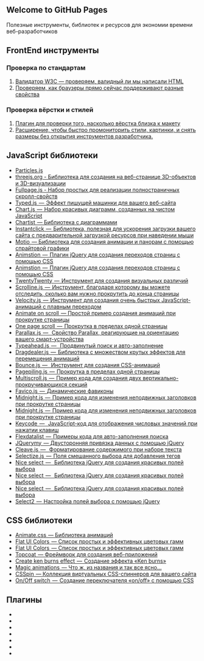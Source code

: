 ## Welcome to GitHub Pages

Полезные инструменты, библиотек и ресурсов для экономии времени веб-разработчиков

## FrontEnd инструменты

### Проверка по стандартам
1. <a href="https://validator.w3.org/#validate_by_input">Валидатор W3C — проверяем, валидный ли мы написали HTML</a>
2. <a href="https://caniuse.com/">Проверяем, как браузеры прямо сейчас поддерживают разные свойства</a>

### Проверка вёрстки и стилей
1. <a href="https://www.welldonecode.com/perfectpixel/">Плагин для проверки того, насколько вёрстка близка к макету</a>
2. <a href="https://chrome.google.com/webstore/detail/css-peeper/mbnbehikldjhnfehhnaidhjhoofhpehk?hl=en">Расширение, чтобы быстро промониторить стили, картинки,  и снять размеры без открытия инструментов разработчика.</a>


## JavaScript библиотеки

- <a href="https://vincentgarreau.com/particles.js/">Particles.js</a>
- <a href="https://threejs.org/">threejs.org - Библиотека для создания на веб-странице 3D-объектов и 3D-визуализации</a>
- <a href="https://Fullpage.js">Fullpage.js - Набор простых для реализации полностраничных скролл-свойств</a>
- <a href="https://mattboldt.com/demos/typed-js/">Typed.js  —  Эффект пишущей машинки для вашего веб-сайта</a>
- <a href="https://www.chartjs.org/">Chart.js  —  Набор красивых диаграмм, созданных на чистом JavaScript</a>
- <a href="http://gionkunz.github.io/chartist-js/index.html">Chartist  — Библиотека с диаграммами</a>
- <a href="http://instantclick.io/">Instantclick  —  Библиотека, полезная для ускорения загрузки вашего сайта с предварительной загрузкой ресурсов при наведении мыши</a>
- <a href="https://darsa.in/motio/#!introduction">Motio  — Библиотека для создания анимации и панорам с помощью спрайтовой графики</a>
- <a href="http://git.blivesta.com/animsition/">Animstion  —  Плагин jQuery для создания переходов страниц с помощью CSS</a>
- <a href="https://github.com/barbajs/barba">Animstion  —  Плагин jQuery для создания переходов страниц с помощью CSS</a>
- <a href="https://zurb.com/playground/twentytwenty">TwentyTwenty  —  Инструмент для создания визуальных различий</a>
- <a href="https://github.com/anthonyly/Scrolline.js">Scrolline.js  —  Инструмент, благодаря которому вы можете отследить, сколько вам нужно прокрутить до конца страницы</a>
- <a href="http://velocityjs.org/">Velocity.js  —  Инструмент для создания очень быстрых JavaScript-анимаций с плавным переходом</a>
- <a href="http://michalsnik.github.io/aos/">Animate on scroll  — Простой пример создания анимаций при прокрутке страницы</a>
- <a href="https://github.com/peachananr/onepage-scroll">One page scroll  —  Прокрутка в пределах одной страницы</a>
- <a href="https://github.com/wagerfield/parallax">Parallax.js  —   Свойство Parallax, реагирующие на ориентацию вашего смарт-устройства</a>
- <a href="http://twitter.github.io/typeahead.js/">Typeahead.js  —   Продвинутый поиск и авто-заполнение</a>
- <a href="http://skidding.github.io/dragdealer/">Dragdealer.js  —  Библиотека с множеством крутых эффектов для перемещения анимаций</a>
- <a href="http://bouncejs.com/">Bounce.js  —   Инструмент для создания CSS-анимаций</a>
- <a href="https://github.com/alvarotrigo/pagePiling.js">Pagepiling.js  —  Прокрутка в пределах одной страницы</a>
- <a href="https://alvarotrigo.com/multiScroll/#third">Multiscroll.js  —  Пример кода для создания двух вертикально-прокручивающихся секций</a>
- <a href="http://lab.ejci.net/favico.js/">Favico.js  —  Динамические фавиконы</a>
- <a href="http://aerolab.github.io/midnight.js/">Midnight.js  —  Пример кода для изменения неподвижных заголовков при прокрутке страницы</a>
- <a href="https://animejs.com/">Midnight.js  —  Пример кода для изменения неподвижных заголовков при прокрутке страницы</a>
- <a href="https://keycode.info/">Keycode  —   JavaScript-код для отображения числовых значений при нажатии клавиш</a>
- <a href="http://projects.sergiodinislopes.pt/flexdatalist/">Flexdatalist  —  Примеры кода для авто-заполнения поиска</a>
- <a href="https://jquerymy.com/#/">JQuerymy  — Двусторонняя привязка данных с помощью jQuery</a>
- <a href="https://nosir.github.io/cleave.js/">Cleave.js  —   Форматирование содержимого при наборе текста</a>
- <a href="https://selectize.dev/">Selectize.js  —  Поля смешанного выбора для добавления тегов</a>
- <a href="https://jqueryniceselect.hernansartorio.com/">Nice select  —   Библиотека jQuery для создания красивых полей выбора</a>
- <a href="http://tether.io/">Nice select  —   Библиотека jQuery для создания красивых полей выбора</a>
- <a href="https://github.com/shipshapecode/shepherd">Nice select  —   Библиотека jQuery для создания красивых полей выбора</a>
- <a href="https://select2.org/appearance">Select2  —  Настройка полей выбора с помощью jQuery</a>

## CSS библиотеки
- <a href="https://animate.style/">Animate.css  — Библиотека анимаций</a>
- <a href="https://flatuicolors.com/">Flat UI Colors  — Список простых и эффективных цветовых гамм</a>
- <a href="https://getmdl.io/index.html">Flat UI Colors  — Список простых и эффективных цветовых гамм</a>
- <a href="http://topcoat.io/">Topcoat  — Фреймворк для создания веб-приложений</a>
- <a href="https://www.kirupa.com/html5/ken_burns_effect_css.htm">Create ken burns effect  —  Создание эффекта «Ken burns»</a>
- <a href="https://www.minimamente.com/project/magic/">Magic animations  — Что ж, из названия и так все ясно…</a>
- <a href="https://webkul.github.io/csspin/">CSSpin  — Коллекция виртуальных CSS-спиннеров для вашего сайта</a>
- <a href="https://proto.io/freebies/onoff/">On/Off switch  —  Создание переключателя «on/off» с помощью CSS</a>

## Плагины
- <a href=""></a>
- <a href=""></a>
- <a href=""></a>
- <a href=""></a>
- <a href=""></a>
- <a href=""></a>
- <a href=""></a>



